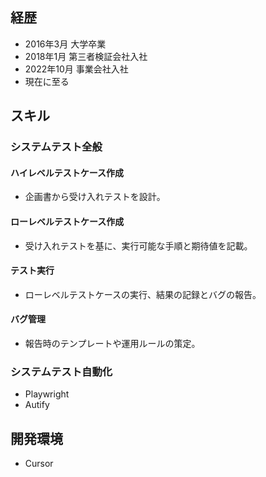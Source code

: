 ## 経歴

- 2016年3月     大学卒業
- 2018年1月     第三者検証会社入社
- 2022年10月    事業会社入社
- 現在に至る

## スキル
### システムテスト全般
#### ハイレベルテストケース作成
- 企画書から受け入れテストを設計。
#### ローレベルテストケース作成
- 受け入れテストを基に、実行可能な手順と期待値を記載。
#### テスト実行
- ローレベルテストケースの実行、結果の記録とバグの報告。
#### バグ管理
- 報告時のテンプレートや運用ルールの策定。

### システムテスト自動化
- Playwright
- Autify

## 開発環境
- Cursor